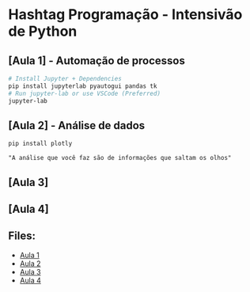 # Hashtag Programação - Intensivão de Python

## [Aula 1] - Automação de processos

```sh
# Install Jupyter + Dependencies
pip install jupyterlab pyautogui pandas tk
# Run jupyter-lab or use VSCode (Preferred)
jupyter-lab
```

## [Aula 2] - Análise de dados

```sh
pip install plotly
```

    "A análise que você faz são de informações que saltam os olhos"

## [Aula 3]

## [Aula 4]

## Files:

- [Aula 1](aula1.ipynb)
- [Aula 2](aula2.ipynb)
- [Aula 3](aula3.ipynb)
- [Aula 4](aula4.ipynb)
